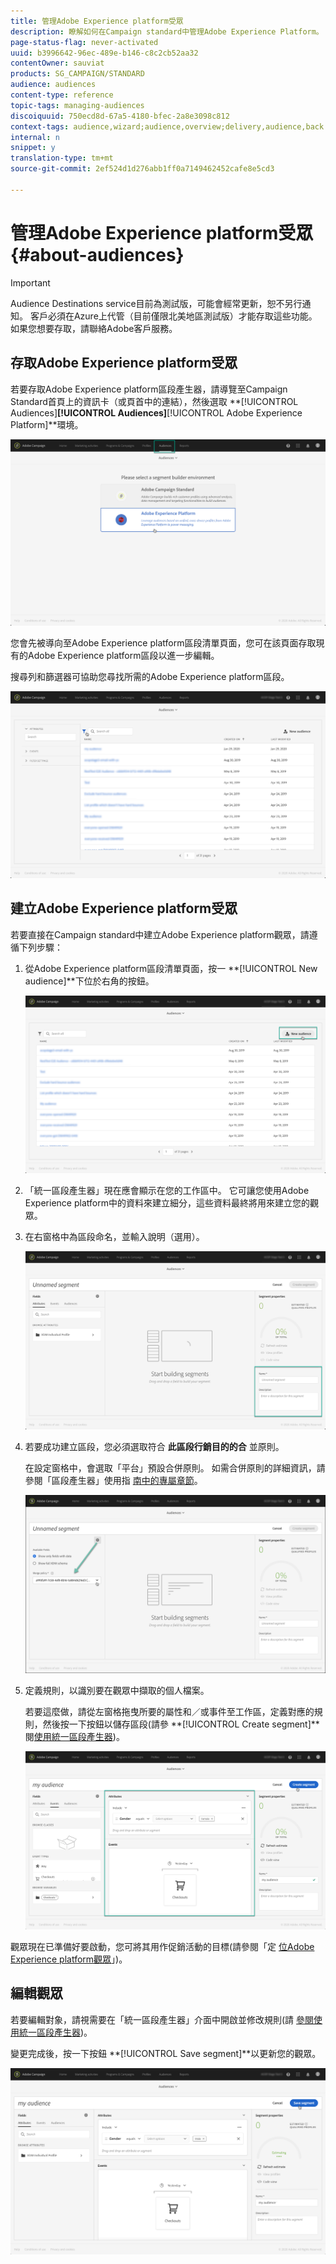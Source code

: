```yaml
---
title: 管理Adobe Experience platform受眾
description: 瞭解如何在Campaign standard中管理Adobe Experience Platform。
page-status-flag: never-activated
uuid: b3996642-96ec-489e-b146-c8c2cb52aa32
contentOwner: sauviat
products: SG_CAMPAIGN/STANDARD
audience: audiences
content-type: reference
topic-tags: managing-audiences
discoiquuid: 750ecd8d-67a5-4180-bfec-2a8e3098c812
context-tags: audience,wizard;audience,overview;delivery,audience,back
internal: n
snippet: y
translation-type: tm+mt
source-git-commit: 2ef524d1d276abb1ff0a7149462452cafe8e5cd3

---
```



# 管理Adobe Experience platform受眾 {#about-audiences}

>[!IMPORTANT]
>
>Audience Destinations service目前為測試版，可能會經常更新，恕不另行通知。 客戶必須在Azure上代管（目前僅限北美地區測試版）才能存取這些功能。 如果您想要存取，請聯絡Adobe客戶服務。

## 存取Adobe Experience platform受眾

若要存取Adobe Experience platform區段產生器，請導覽至Campaign Standard首頁上的資訊卡（或頁首中的連結），然後選取 **[!UICONTROL Audiences]****[!UICONTROL Audiences]****[!UICONTROL Adobe Experience Platform]**環境。

![](assets/aep_audiences_access.png)

您會先被導向至Adobe Experience platform區段清單頁面，您可在該頁面存取現有的Adobe Experience platform區段以進一步編輯。

搜尋列和篩選器可協助您尋找所需的Adobe Experience platform區段。

![](assets/aep_audiences_list.png)

## 建立Adobe Experience platform受眾

若要直接在Campaign standard中建立Adobe Experience platform觀眾，請遵循下列步驟：

1. 從Adobe Experience platform區段清單頁面，按一 **[!UICONTROL New audience]**下位於右角的按鈕。

   ![](assets/aep_audiences_creation_create.png)

1. 「統一區段產生器」現在應會顯示在您的工作區中。 它可讓您使用Adobe Experience platform中的資料來建立細分，這些資料最終將用來建立您的觀眾。

1. 在右窗格中為區段命名，並輸入說明（選用）。

   ![](assets/aep_audiences_creation_edit_name.png)

1. 若要成功建立區段，您必須選取符合 **此區段行銷目的的合** 並原則。

   在設定窗格中，會選取「平台」預設合併原則。 如需合併原則的詳細資訊，請參閱「區段產生器」使用指 [南中的專屬章節](https://www.adobe.io/apis/experienceplatform/home/profile-identity-segmentation/profile-identity-segmentation-services.html#!api-specification/markdown/narrative/technical_overview/segmentation/segment-builder-guide.md)。

   ![](assets/aep_audiences_mergepolicy.png)

1. 定義規則，以識別要在觀眾中擷取的個人檔案。

   若要這麼做，請從左窗格拖曳所要的屬性和／或事件至工作區，定義對應的規則，然後按一下按鈕以儲存區段(請參 **[!UICONTROL Create segment]**閱[使用統一區段產生器](../../audiences/using/aep-using-segment-builder.md))。

   ![](assets/aep_audiences_creation_query.png)

觀眾現在已準備好要啟動，您可將其用作促銷活動的目標(請參閱「定 [位Adobe Experience platform觀眾](../../automating/using/aep-targeting-audiences.md)」)。

## 編輯觀眾

若要編輯對象，請視需要在「統一區段產生器」介面中開啟並修改規則(請 [參閱使用統一區段產生器](../../audiences/using/aep-using-segment-builder.md))。

變更完成後，按一下按鈕 **[!UICONTROL Save segment]**以更新您的觀眾。

![](assets/aep_audiences_editing.png)
